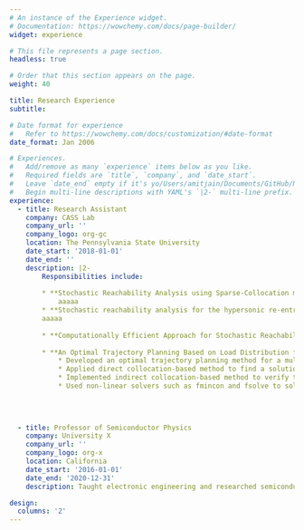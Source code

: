```yaml
---
# An instance of the Experience widget.
# Documentation: https://wowchemy.com/docs/page-builder/
widget: experience

# This file represents a page section.
headless: true

# Order that this section appears on the page.
weight: 40

title: Research Experience
subtitle:

# Date format for experience
#   Refer to https://wowchemy.com/docs/customization/#date-format
date_format: Jan 2006

# Experiences.
#   Add/remove as many `experience` items below as you like.
#   Required fields are `title`, `company`, and `date_start`.
#   Leave `date_end` empty if it's yo/Users/amitjain/Documents/GitHub/NewWebsite/content/home/experience.mdur current employer.
#   Begin multi-line descriptions with YAML's `|2-` multi-line prefix.
experience:
  - title: Research Assistant
    company: CASS Lab
    company_url: ''
    company_logo: org-gc
    location: The Pennsylvania State University
    date_start: '2018-01-01'
    date_end: ''
    description: |2-
        Responsibilities include:
        
        * **Stochastic Reachability Analysis using Sparse-Collocation method:** 
            aaaaa
        * **Stochastic reachability analysis for the hypersonic re-entry problem:** 
        aaaaa
        
        * **Computationally Efficient Approach for Stochastic Reachability Set Analysis:** aaaa
        
        * **An Optimal Trajectory Planning Based on Load Distribution for a Multi-lift System:** 
            * Developed an optimal trajectory planning method for a multi-lift system using direct and indirect collocation method
            * Applied direct collocation-based method to find a solution
            * Implemented indirect collocation-based method to verify the solution obtained from the direct collocation method
            * Used non-linear solvers such as fmincon and fsolve to solve the optimization problem
            
        
        

  - title: Professor of Semiconductor Physics
    company: University X
    company_url: ''
    company_logo: org-x
    location: California
    date_start: '2016-01-01'
    date_end: '2020-12-31'
    description: Taught electronic engineering and researched semiconductor physics.

design:
  columns: '2'
---
```

